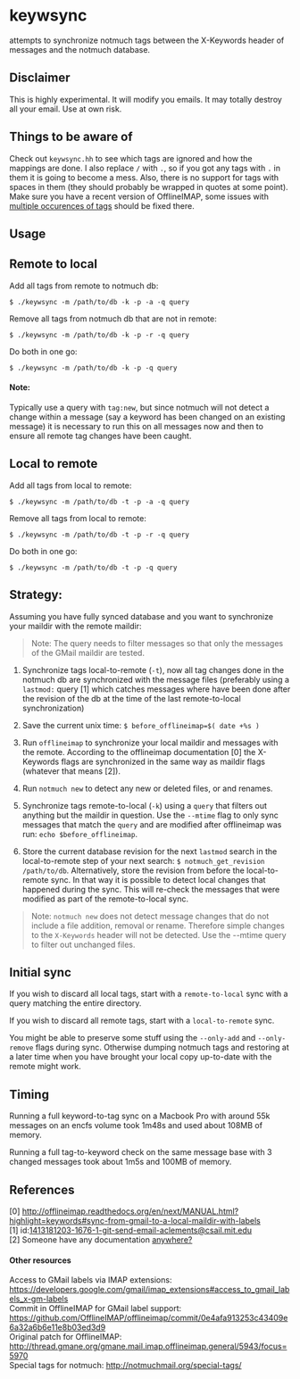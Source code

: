 # keywsync

attempts to synchronize notmuch tags between the X-Keywords header of
messages and the notmuch database.

## Disclaimer

This is highly experimental. It will modify you emails. It may totally destroy all your email. Use at own risk.

## Things to be aware of
Check out `keywsync.hh` to see which tags are ignored and how the mappings are done. I also replace `/` with `.`,
so if you got any tags with `.` in them it is going to become a mess. Also, there is no support for tags with
spaces in them (they should probably be wrapped in quotes at some point). Make sure you have a recent version of OfflineIMAP, some issues with [multiple occurences of tags](https://github.com/OfflineIMAP/offlineimap/pull/136) should be fixed there.

## Usage

## Remote to local

Add all tags from remote to notmuch db:

`$ ./keywsync -m /path/to/db -k -p -a -q query`

Remove all tags from notmuch db that are not in remote:

`$ ./keywsync -m /path/to/db -k -p -r -q query`

Do both in one go:

`$ ./keywsync -m /path/to/db -k -p -q query`

#### Note:
Typically use a query with `tag:new`, but since notmuch will not detect a
change within a message (say a keyword has been changed on an existing message)
it is necessary to run this on all messages now and then to ensure all remote
tag changes have been caught.

## Local to remote

Add all tags from local to remote:

`$ ./keywsync -m /path/to/db -t -p -a -q query`

Remove all tags from local to remote:

`$ ./keywsync -m /path/to/db -t -p -r -q query`

Do both in one go:

`$ ./keywsync -m /path/to/db -t -p -q query`

## Strategy:

Assuming you have fully synced database and you want to synchronize your
maildir with the remote maildir:

>  Note: The query needs to filter messages so that only the messages of the
>  GMail maildir are tested.

1. Synchronize tags local-to-remote (`-t`), now all tag changes done in the
   notmuch db are synchronized with the message files (preferably using a
   `lastmod:` query [1] which catches messages where  have been done after
   the revision of the db at the time of the last remote-to-local synchronization)

1. Save the current unix time: `$ before_offlineimap=$( date +%s )`

1. Run `offlineimap` to synchronize your local maildir and messages with the
   remote. According to the offlineimap documentation [0] the X-Keywords flags
   are synchronized in the same way as maildir flags (whatever that means [2]).

1. Run `notmuch new` to detect any new or deleted files, or and renames.

1. Synchronize tags remote-to-local (`-k`) using a `query` that filters out anything
   but the maildir in question. Use the `--mtime` flag to only sync messages that match
   the `query` and are modified after offlineimap was run: `echo $before_offlineimap`.

1. Store the current database revision for the next `lastmod` search in the local-to-remote
   step of your next search: `$ notmuch_get_revision /path/to/db`. Alternatively, store the revision from before the local-to-remote sync. In that way it is possible to detect
   local changes that happened during the sync. This will re-check the messages that were modified as part of the remote-to-local sync.

> Note: `notmuch new` does not detect message changes that do not include a file addition,
> removal or rename. Therefore simple changes to the `X-Keywords` header will not be detected.
> Use the --mtime query to filter out unchanged files.

## Initial sync

If you wish to discard all local tags, start with  a `remote-to-local` sync with a query
matching the entire directory.

If you wish to discard all remote tags, start with a `local-to-remote` sync.

You might be able to preserve some stuff using the `--only-add` and `--only-remove` flags during
sync. Otherwise dumping notmuch tags and restoring at a later time when you have brought your local
copy up-to-date with the remote might work.

## Timing

Running a full keyword-to-tag sync on a Macbook Pro with around 55k messages on an encfs volume
took 1m48s and used about 108MB of memory.

Running a full tag-to-keyword check on the same message base with 3 changed messages
took about 1m5s and 100MB of memory.


## References

[0] http://offlineimap.readthedocs.org/en/next/MANUAL.html?highlight=keywords#sync-from-gmail-to-a-local-maildir-with-labels  
[1] id:1413181203-1676-1-git-send-email-aclements@csail.mit.edu  
[2] Someone have any documentation [anywhere?](https://github.com/OfflineIMAP/offlineimap/issues/130)

#### Other resources

Access to GMail labels via IMAP extensions: https://developers.google.com/gmail/imap_extensions#access_to_gmail_labels_x-gm-labels  
Commit in OfflineIMAP for GMail label support: https://github.com/OfflineIMAP/offlineimap/commit/0e4afa913253c43409e6a32a6b6e11e8b03ed3d9  
Original patch for OfflineIMAP: http://thread.gmane.org/gmane.mail.imap.offlineimap.general/5943/focus=5970  
Special tags for notmuch: http://notmuchmail.org/special-tags/  

